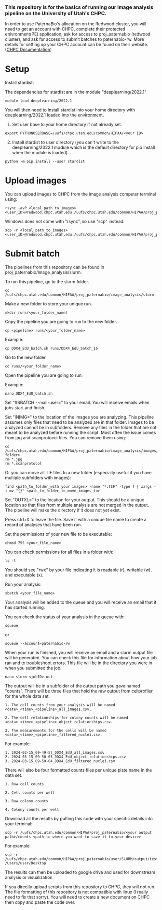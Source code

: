 ### This repository is for the basics of running our image analysis pipeline on the University of Utah's CHPC.

In order to use PaternaBio's allocation on the Redwood cluster, you will need to get an account with CHPC, complete their protected enivronment(PE) application, ask for access to proj_paternabio (redwood cluster), and ask for access to submit batches to paternabio-rw.
More details for setting up your CHPC account can be found on their website. ([CHPC Documentation](https://www.chpc.utah.edu/documentation/gettingstarted.php))

# Setup

Install stardist:

The dependencies for stardist are in the module "deeplearning/2022.1"
```
module load deeplearning/2022.1
```
You will then need to install stardist into your home directory with deeplearning/2022.1 loaded into the environment.
1. Set user base to your home directory if not already set.
```
export PYTHONUSERBASE=/uufs/chpc.utah.edu/common/HIPAA/<your ID>
```
2. Install stardist to user directory (you can't write to the deeplearning/2022.1 module which is the default directory for pip install when the module is loaded).
```
python -m pip install --user stardist
```
# Upload images

You can upload images to CHPC from the image analysis computer terminal using:
```
rsync -avP <local_path_to_images> <user_ID>@redwood.chpc.utah.edu:/uufs/chpc.utah.edu/common/HIPAA/proj_paternabio/image_analysis/images 
```

Windows does not come with "rsync", so use "scp" instead.
```
scp -r <local_path_to_images> <user_ID>@redwood.chpc.utah.edu:/uufs/chpc.utah.edu/common/HIPAA/proj_paternabio/image_analysis/images 
```

# Submit batch

The pipelines from this repository can be found in proj_paternabio/image_analysis/slurm.

To run this pipeline, go to the slurm folder.
```
cd /uufs/chpc.utah.edu/common/HIPAA/proj_paternabio/image_analysis/slurm
```
Make a new folder to store your unique run.
```
mkdir runs/<your_folder_name)
```
Copy the pipeline you are going to run to the new folder.
```
cp <pipeline> runs/<your_folder_name>
```
Example:
```
cp DDX4_EdU_batch.sh runs/DDX4_EdU_batch_16
```

Go to the new folder.
```
cd runs/<your_folder_name>
```

Open the pipeline you are going to run.

Example:
```
nano DDX4_EdU_batch.sh
```

Set "#SBATCH --mail-user=" to your email. You will receive emails when jobs start and finish.

Set "INIMG=" to the location of the images you are analyzing. This pipeline assumes only files that need to be analyzed are in that folder. Images to be analyzed cannot be in subfolders. Remove any files in the folder that are not meant to be analyzed before running the script. Most often the issue comes from jpg and scanprotocol files. 
You can remove them using:
```
cd /uufs/chpc.utah.edu/common/HIPAA/proj_paternabio/image_analysis/images/<your folder>
rm *.jpg
rm *.scanprotocol
```
Or you can move all TIF files to a new folder (especially useful if you have multiple subfolders with images):
```
find <path_to_folder_with your images> -name "*.TIF" -type f | xargs -i mv "{}" <path_to_folder_to_move_images_to>
```

Set "OUTXL=" to the location for your output. This should be a unique location so that files from multiple analysis are not merged in the output. The pipeline will make the directory if it does not yet exist.

Press ctrl+X to leave the file. Save it with a unique file name to create a record of analyses that have been run.

Set the permissions of your new file to be executable:
```
chmod 755 <your_file_name>
```
You can check permissions for all files in a folder with:
```
ls -l
```
You should see "rwx" by your file indicating it is readable (r), writable (w), and executable (x). 

Run your analysis:
```
sbatch <your_file_name>
```

Your analysis will be added to the queue and you will receive an email that it has started running. 

You can check the status of your analysis in the queue with:
```
squeue
```
or
```
squeue --account=paternabio-rw
```

When your run is finished, you will receive an email and a slurm output file will be generated. You can check this file for information about how your job ran and to troubleshoot errors. This file will be in the directory you were in when you submitted the job.
```
nano slurm-<jobID>.out
```

The output will be in a subfolder of the output path you gave named "counts". There will be three files that hold the raw output from cellprofiler for the whole data set. 

    1. The cell counts from your analysis will be named <date>_<time>_<pipeline>_all_images.csv.  

    2. The cell relationships for colony counts will be named <data>_<time>_<pipeline>_object_relationships.csv.
    
    3. The measurements for the cells will be named <data>_<time>_<pipeline>_filtered_nuclei.csv.
For example:

    1. 2024-03-15_09-49-57_DDX4_EdU_all_images.csv
    2. 2024-03-15_09-50-03_DDX4_EdU_object_relationships.csv
    3. 2024-03-15_09-50-04_DDX4_EdU_filtered_nuclei.csv
There will also be four formatted counts files per unique plate name in the data set:

    1. Raw cell counts
    
    2. Cell counts per well
    
    3. Raw colony counts
    
    4. Colony counts per well

Download all the results by putting this code with your specific details into your terminal:
```
scp -r /uufs/chpc.utah.edu/common/HIPAA/proj_paternabio/<your output path>/counts <path to where you want to save it to your device>
```
For example:
```
scp -r /uufs/chpc.utah.edu/common/HIPAA/proj_paternabio/user/SLURM/output/test_stardist/counts /Users/user/Desktop
```

The results can then be uploaded to google drive and used for downstream analysis or visualization.  

If you directly upload scripts from this repository to CHPC, they will not run. The file formatting of this repository is not compatible with linux (I really need to fix that sorry). You will need to create a new document on CHPC then copy and paste the code over.
